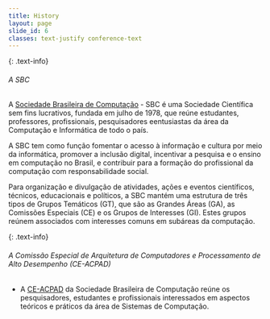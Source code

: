 ```yaml
---
title: History
layout: page
slide_id: 6
classes: text-justify conference-text
---
```


{: .text-info}
###### A SBC

A  [Sociedade Brasileira de Computação](https://www.sbc.org.br/) - SBC é uma Sociedade Científica sem fins lucrativos, fundada em julho de 1978, que reúne estudantes, professores, profissionais, pesquisadores eentusiastas da área da Computação e Informática de todo o país.

A SBC tem como função fomentar o acesso à informação e cultura por meio da informática, promover a inclusão digital, incentivar a pesquisa e o ensino em computação no Brasil, e contribuir para a formação do profissional da computação com responsabilidade social.

Para organização e divulgação de atividades, ações e eventos científicos, técnicos, educacionais e políticos, a SBC mantém uma estrutura de três tipos de Grupos Temáticos (GT), que são as Grandes Áreas (GA), as Comissões Especiais (CE) e os Grupos de Interesses (GI). Estes grupos reúnem associados com interesses comuns em subáreas da computação.

{: .text-info}
###### A Comissão Especial de Arquitetura de Computadores e Processamento de Alto Desempenho (CE-ACPAD)

* A [CE-ACPAD](https://ce-acpad.sbc.org.br/) da Sociedade Brasileira de Computação reúne os pesquisadores, estudantes e profissionais interessados em aspectos teóricos e práticos da área de Sistemas de Computação. 

